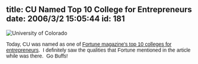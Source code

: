 title: CU Named Top 10 College for Entrepreneurs
date: 2006/3/2 15:05:44
id: 181
---
![University of Colorado](/journal_images/CU_logo_2005.gif)

<font face="Arial">Today, CU was named as one of [Fortune magazine's top 10 colleges for entrepreneurs](http://money.cnn.com/rssclick/magazines/fsb/fsb_archive/2006/03/01/8370304/index.htm?section=money_topstories).  I definitely saw the qualities that Fortune mentioned in the article while was there.  Go Buffs!</font>